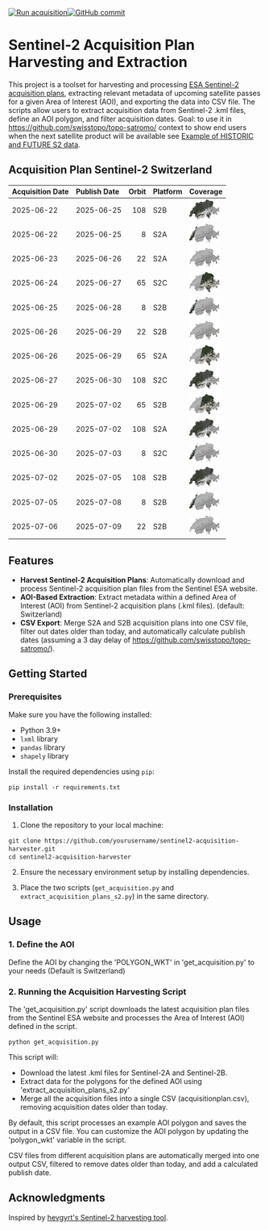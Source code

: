 [![Run acquisition](https://github.com/davidoesch/Sentinel-2-Acquisition-Plan-Harvesting/actions/workflows/run_acquisition.yml/badge.svg)](https://github.com/davidoesch/Sentinel-2-Acquisition-Plan-Harvesting/actions/workflows/run_acquisition.yml)[![GitHub commit](https://img.shields.io/github/last-commit/davidoesch/Sentinel-2-Acquisition-Plan-Harvesting)](https://github.com/davidoesch/Sentinel-2-Acquisition-Plan-Harvesting/commits/main)

# Sentinel-2 Acquisition Plan Harvesting and Extraction

This project is a toolset for harvesting and processing [ESA Sentinel-2 acquisition plans](https://sentinel.esa.int/web/sentinel/copernicus/sentinel-2/acquisition-plans), extracting relevant metadata of upcoming satellite passes for a given Area of Interest (AOI), and exporting the data into CSV file. The scripts allow users to extract acquisition data from Sentinel-2 .kml files, define an AOI polygon, and filter acquisition dates. Goal: to use it in https://github.com/swisstopo/topo-satromo/ context to show end users when the next satellite product will be available see [Example of HISTORIC and FUTURE S2 data](https://davidoesch.github.io/Sentinel-2-Acquisition-Plan-Harvesting/calendar.html).

## Acquisition Plan Sentinel-2 Switzerland
| Acquisition Date   | Publish Date   |   Orbit | Platform   | Coverage                    |
|:-------------------|:---------------|--------:|:-----------|:----------------------------|
| 2025-06-22         | 2025-06-25     |     108 | S2B        | ![Coverage](assets/108.png) |
| 2025-06-22         | 2025-06-25     |       8 | S2A        | ![Coverage](assets/8.png)   |
| 2025-06-23         | 2025-06-26     |      22 | S2A        | ![Coverage](assets/22.png)  |
| 2025-06-24         | 2025-06-27     |      65 | S2C        | ![Coverage](assets/65.png)  |
| 2025-06-25         | 2025-06-28     |       8 | S2B        | ![Coverage](assets/8.png)   |
| 2025-06-26         | 2025-06-29     |      22 | S2B        | ![Coverage](assets/22.png)  |
| 2025-06-26         | 2025-06-29     |      65 | S2A        | ![Coverage](assets/65.png)  |
| 2025-06-27         | 2025-06-30     |     108 | S2C        | ![Coverage](assets/108.png) |
| 2025-06-29         | 2025-07-02     |      65 | S2B        | ![Coverage](assets/65.png)  |
| 2025-06-29         | 2025-07-02     |     108 | S2A        | ![Coverage](assets/108.png) |
| 2025-06-30         | 2025-07-03     |       8 | S2C        | ![Coverage](assets/8.png)   |
| 2025-07-02         | 2025-07-05     |     108 | S2B        | ![Coverage](assets/108.png) |
| 2025-07-05         | 2025-07-08     |       8 | S2B        | ![Coverage](assets/8.png)   |
| 2025-07-06         | 2025-07-09     |      22 | S2B        | ![Coverage](assets/22.png)  |

## Features

- **Harvest Sentinel-2 Acquisition Plans**: Automatically download and process Sentinel-2 acquisition plan files from the Sentinel ESA website.
- **AOI-Based Extraction**: Extract metadata within a defined Area of Interest (AOI) from Sentinel-2 acquisition plans (.kml files). (default: Switzerland)
- **CSV Export**: Merge S2A and S2B  acquisition plans into one CSV file, filter out dates older than today, and automatically calculate publish dates (assuming a 3 day delay of https://github.com/swisstopo/topo-satromo/).

## Getting Started

### Prerequisites

Make sure you have the following installed:

- Python 3.9+
- `lxml` library
- `pandas` library
- `shapely` library

Install the required dependencies using `pip`:

```
pip install -r requirements.txt
```
### Installation
1. Clone the repository to your local machine:

```
git clone https://github.com/yourusername/sentinel2-acquisition-harvester.git
cd sentinel2-acquisition-harvester
```
2. Ensure the necessary environment setup by installing dependencies.

3. Place the two scripts (`get_acquisition.py` and `extract_acquisition_plans_s2.py`) in the same directory.

## Usage
### 1. Define the AOI
Define the AOI by changing the 'POLYGON_WKT' in 'get_acquisition.py' to your needs (Default is Switzerland)

### 2. Running the Acquisition Harvesting Script
The 'get_acquisition.py' script downloads the latest acquisition plan files from the Sentinel ESA website and processes the Area of Interest (AOI) defined in the script.
```
python get_acquisition.py
```
This script will:

- Download the latest .kml files for Sentinel-2A and Sentinel-2B.
- Extract data for the polygons for the defined AOI using  'extract_acquisition_plans_s2.py'
- Merge all the acquisition files into a single CSV (acquisitionplan.csv), removing acquisition dates older than today.

By default, this script processes an example AOI polygon and saves the output in a CSV file. You can customize the AOI polygon by updating the 'polygon_wkt' variable in the script.

CSV files from different acquisition plans are automatically merged into one output CSV, filtered to remove dates older than today, and add a calculated publish date.

## Acknowledgments
Inspired by [hevgyrt's Sentinel-2 harvesting tool](https://github.com/hevgyrt/harvest_sentinel_acquisition_plans/).



